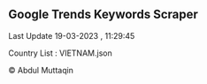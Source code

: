 

## Google Trends Keywords Scraper 
 
Last Update 19-03-2023 , 11:29:45

Country List :
VIETNAM.json



© Abdul Muttaqin 
